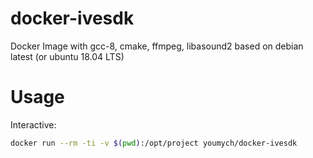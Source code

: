 # docker-ivesdk
Docker Image with gcc-8, cmake, ffmpeg, libasound2 based on debian latest 
(or ubuntu 18.04 LTS)

# Usage

Interactive:

```bash
docker run --rm -ti -v $(pwd):/opt/project youmych/docker-ivesdk
```

